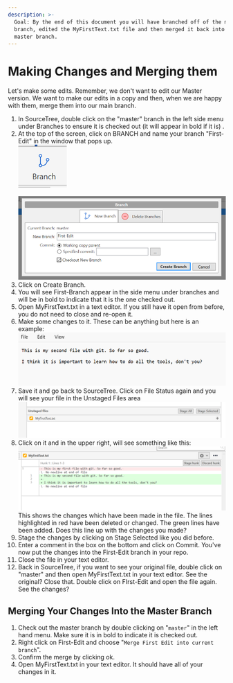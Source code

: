 ```yaml
---
description: >-
  Goal: By the end of this document you will have branched off of the master
  branch, edited the MyFirstText.txt file and then merged it back into the
  master branch.
---
```


# Making Changes and Merging them

Let's make some edits. Remember, we don't want to edit our Master version. We want to make our edits in a copy and then, when we are happy with them, merge them into our main branch.&#x20;

1. In SourceTree, double click on the "master" branch in the left side menu under Branches to ensure it is checked out (it will appear in bold if it is) .
2. At the top of the screen, click on BRANCH and name your branch "First-Edit" in the window that pops up. \
   ![](<../../.gitbook/assets/image (3) (1).png>)\
   \
   ![](<../../.gitbook/assets/image (5) (1).png>)
3. Click on Create Branch.
4. You will see First-Branch appear in the side menu under branches and will be in bold to indicate that it is the one checked out.&#x20;
5. Open MyFirstText.txt in a text editor. If you still have it open from before, you do not need to close and re-open it.&#x20;
6. Make some changes to it. These can be anything but here is an example:\
   ![](<../../.gitbook/assets/image (6) (1).png>)
7. Save it and go back to SourceTree. Click on File Status again and you will see your file in the Unstaged Files area\
   ![](<../../.gitbook/assets/image (7) (1).png>)
8. Click on it and in the upper right, will see something like this:\
   ![](<../../.gitbook/assets/image (8).png>)\
   This shows the changes which have been made in the file. The lines highlighted in red have been deleted or changed. The green lines have been added. Does this line up with the changes you made?
9. Stage the changes by clicking on Stage Selected like you did before.&#x20;
10. Enter a comment in the box on the bottom and click on Commit. You've now put the changes into the First-Edit branch in your repo.&#x20;
11. Close the file in your text editor.&#x20;
12. Back in SourceTree, if you want to see your original file, double click on "master" and then open MyFirstText.txt in your text editor. See the original? Close that. Double click on FIrst-Edit and open the file again. See the changes?&#x20;

## Merging Your Changes Into the Master Branch

1. Check out the master branch by double clicking on "`master`" in the left hand menu. Make sure it is in bold to indicate it is checked out.&#x20;
2. Right click on First-Edit and choose "`Merge First Edit into current branch`".&#x20;
3. Confirm the merge by clicking ok.&#x20;
4. Open MyFirstText.txt in your text editor. It should have all of your changes in it.&#x20;

